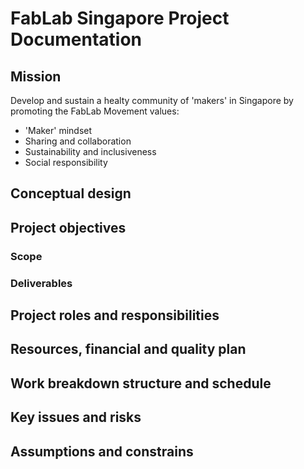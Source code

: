 # FabLab Singapore Project Documentation

## Mission
Develop and sustain a healty community of 'makers' in Singapore by promoting the FabLab Movement values:
- 'Maker' mindset
- Sharing and collaboration
- Sustainability and inclusiveness
- Social responsibility

## Conceptual design

## Project objectives

### Scope

### Deliverables

## Project roles and responsibilities

## Resources, financial and quality plan

## Work breakdown structure and schedule

## Key issues and risks

## Assumptions and constrains

